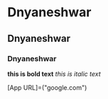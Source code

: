 # Dnyaneshwar
## Dnyaneshwar
### Dnyaneshwar



**this is bold text**
*this is italic text*

[App URL]=("google.com")
